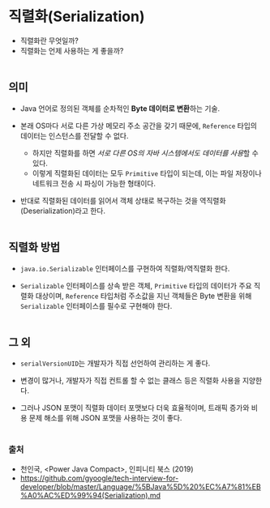 # 직렬화(Serialization)
- 직렬화란 무엇일까?
- 직렬화는 언제 사용하는 게 좋을까?
<br></br>

## 의미
- Java 언어로 정의된 객체를 순차적인 **Byte 데이터로 변환**하는 기술.

- 본래 OS마다 서로 다른 가상 메모리 주소 공간을 갖기 때문에, `Reference` 타입의 데이터는 인스턴스를 전달할 수 없다.
    - 하지만 직렬화를 하면 *서로 다른 OS의 자바 시스템에서도 데이터를 사용*할 수 있다.
    - 이렇게 직렬화된 데이터는 모두 `Primitive` 타입이 되는데, 이는 파일 저장이나 네트워크 전송 시 파싱이 가능한 형태이다.

- 반대로 직렬화된 데이터를 읽어서 객체 상태로 복구하는 것을 역직렬화(Deserialization)라고 한다. 
<br></br>

## 직렬화 방법
- `java.io.Serializable` 인터페이스를 구현하여 직렬화/역직렬화 한다.

- `Serializable` 인터페이스를 상속 받은 객체, `Primitive` 타입의 데이터가 주요 직렬화 대상이며, `Reference` 타입처럼 주소값을 지닌 객체들은 Byte 변환을 위해 `Serializable` 인터페이스를 필수로 구현해야 한다.
<br></br>

## 그 외
- `serialVersionUID`는 개발자가 직접 선언하여 관리하는 게 좋다.

- 변경이 많거나, 개발자가 직접 컨트롤 할 수 없는 클래스 등은 직렬화 사용을 지양한다.

- 그러나 JSON 포맷이 직렬화 데이터 포맷보다 더욱 효율적이며, 트래픽 증가와 비용 문제 해소를 위해 JSON 포맷을 사용하는 것이 좋다.
<br></br>

### 출처
- 천인국, \<Power Java Compact\>, 인피니티 북스 (2019)
- https://github.com/gyoogle/tech-interview-for-developer/blob/master/Language/%5BJava%5D%20%EC%A7%81%EB%A0%AC%ED%99%94(Serialization).md 
